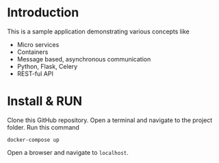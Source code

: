 # Introduction
This is a sample application demonstrating various concepts like
* Micro services
* Containers
* Message based, asynchronous communication
* Python, Flask, Celery
* REST-ful API

# Install & RUN
Clone this GitHub repository. Open a terminal and navigate to the project folder. Run this command

`docker-compose up`

Open a browser and navigate to `localhost`.

